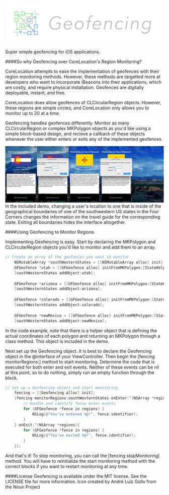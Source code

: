 ![Geofencing](fencing.png)

Super simple geofencing for iOS applications.

####So why Geofencing over CoreLocation's Region Monitoring?

CoreLocation attempts to ease the implementation of geofences with their region monitoring methods. However, these methods are targetted more at developers who want to incorporate iBeacons into their applications, which are costly, and require physical installation. Geofences are digitally deployable, instant, and free.

CoreLocation does allow geofences of CLCircularRegion objects. However, these regions are simple circles, and CoreLocation only allows you to monitor up to 20 at a time.

Geofencing handles geofences differently. Monitor as many CLCircularRegion or complex MKPolygon objects as you'd like using a simple block-based design, and recieve a callback of these objects whenever the user either enters or exits any of the implemented geofences.

![Demo](DEMO.png)
In the included demo, changing a user's location to one that is inside of the geographical boundaries of one of the southwestern US states in the Four Corners changes the information on the travel guide for the corresponding state. Exiting all boundaries hides the interface altogether.

####Using Geofencing to Monitor Regions

Implementing Geofencing is easy. Start by declaring the MKPolygon and CLCircularRegion objects you'd like to monitor and add them to an array.

```objective-c
// Create an array of the geofences you want to monitor
    NSMutableArray *southWesternStates = [[NSMutableArray alloc] init];
    GFGeofence *utah = [[GFGeofence alloc] initFromMKPolygon:[StateHelper MKPolygonForUtah] andIdentifier:@"Utah"];
    [southWesternStates addObject:utah];
    
    GFGeofence *arizona = [[GFGeofence alloc] initFromMKPolygon:[StateHelper MKPolygonForArizona] andIdentifier:@"Arizona"];
    [southWesternStates addObject:arizona];
    
    GFGeofence *colorado = [[GFGeofence alloc] initFromMKPolygon:[StateHelper MKPolygonForColorado] andIdentifier:@"Colorado"];
    [southWesternStates addObject:colorado];
    
    GFGeofence *newMexico = [[GFGeofence alloc] initFromMKPolygon:[StateHelper MKPolygonForNewMexico] andIdentifier:@"New Mexico"];
    [southWesternStates addObject:newMexico];
```

In the code example, note that there is a helper object that is defining the actual coordinates of each polygon and returning an MKPolygon through a class method. This object is included in the demo.

Next set up the Geofencing object. It is best to declare the Geofencing object in the @interface of your ViewController. Then begin the [fencing monitorRegions:] method to start monitoring. Determine the code that is executed for both enter and exit events. Neither of these events can be nil at this point, so to do nothing, simply run an empty function through the block.

```objective-c
// Set up a Geofencing object and start monitoring
    fencing = [[Geofencing alloc] init];
    [fencing monitorRegions:southWesternStates onEnter:^(NSArray *regions) {
        // Handle and identify fence enter events
        for (GFGeofence *fence in regions) {
            NSLog(@"You've entered %@!", fence.identifier);
        }
    } onExit:^(NSArray *regions){
        for (GFGeofence *fence in regions) {
            NSLog(@"You've exited %@!", fence.identifier);
        }
    }];
```

And that's it! To stop monitoring, you can call the [fencing stopMonitoring] method. You will have to reinitialize the start monitoring method with the correct blocks if you want to restart monitoring at any time.

####License
Geofencing is available under the MIT license. See the LICENSE file for more information.
Icon created by André Luiz Gollo from the Noun Project